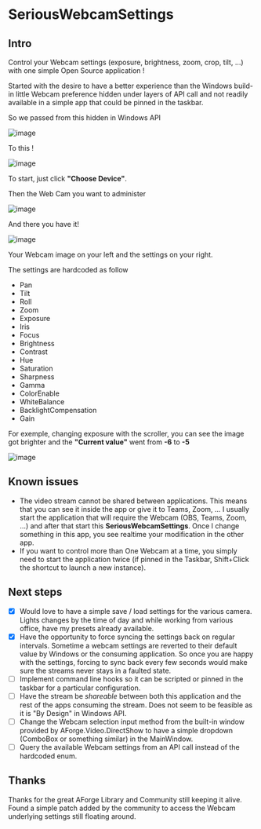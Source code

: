# SeriousWebcamSettings

## Intro
Control your Webcam settings (exposure, brightness, zoom, crop, tilt, ...) with one simple Open Source application !

Started with the desire to have a better experience than the Windows build-in little Webcam preference hidden under layers of API call and not readily available in a simple app that could be pinned in the taskbar.

So we passed from this hidden in Windows API

![image](https://user-images.githubusercontent.com/12274241/192283466-fcc6119e-708f-4950-9024-d59b3782f3ba.png)

To this !

![image](https://github.com/PatBQc/SeriousWebcamSettings/assets/12274241/8919cc23-1ff5-4f2a-88e9-3bf16050b8d2)


To start, just click **"Choose Device"**.

Then the Web Cam you want to administer

![image](https://user-images.githubusercontent.com/12274241/192281953-15cc59e6-1d94-4231-88e2-992014ca7870.png)

And there you have it!

![image](https://github.com/PatBQc/SeriousWebcamSettings/assets/12274241/d2c7c25c-f733-4eb1-bef5-ee19673ae7ea)


Your Webcam image on your left and the settings on your right.

The settings are hardcoded as follow
- Pan
- Tilt
- Roll
- Zoom
- Exposure
- Iris
- Focus
- Brightness
- Contrast
- Hue
- Saturation
- Sharpness
- Gamma
- ColorEnable
- WhiteBalance
- BacklightCompensation
- Gain

For exemple, changing exposure with the scroller, you can see the image got brighter and the **"Current value"** went from **-6** to **-5**

![image](https://github.com/PatBQc/SeriousWebcamSettings/assets/12274241/2570247f-e249-4ebb-9a8c-a894d6435540)


## Known issues
- The video stream cannot be shared between applications.  This means that you can see it inside the app or give it to Teams, Zoom, ...  I usually start the application that will require the Webcam (OBS, Teams, Zoom, ...) and after that start this **SeriousWebcamSettings**.  Once I change something in this app, you see realtime your modification in the other app.
- If you want to control more than One Webcam at a time, you simply need to start the application twice (if pinned in the Taskbar, Shift+Click the shortcut to launch a new instance).

## Next steps
- [x] Would love to have a simple save / load settings for the various camera.  Lights changes by the time of day and while working from various office, have my presets already available.
- [x] Have the opportunity to force syncing the settings back on regular intervals.  Sometime a webcam settings are reverted to their default value by Windows or the consuming application.  So once you are happy with the settings, forcing to sync back every few seconds would make sure the streams never stays in a faulted state.
- [ ] Implement command line hooks so it can be scripted or pinned in the taskbar for a particular configuration.
- [ ] Have the stream be *shareable* between both this application and the rest of the apps consuming the stream.  Does not seem to be feasible as it is "By Design" in Windows API.
- [ ] Change the Webcam selection input method from the built-in window provided by AForge.Video.DirectShow to have a simple dropdown (ComboBox or something similar) in the MainWindow.
- [ ] Query the available Webcam settings from an API call instead of the hardcoded enum.

## Thanks
Thanks for the great AForge Library and Community still keeping it alive.  Found a simple patch added by the community to access the Webcam underlying settings still floating around.

